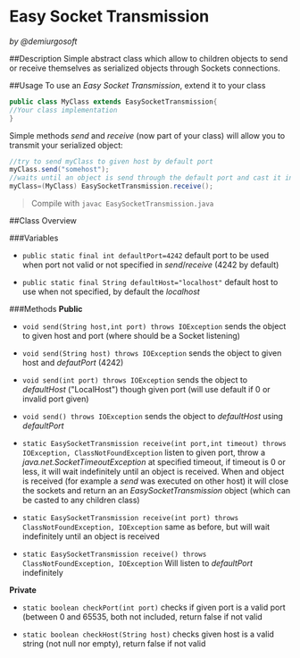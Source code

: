 Easy Socket Transmission
========================
_by @demiurgosoft_

##Description
Simple abstract class which allow to children objects to send or receive themselves as serialized objects through Sockets connections.

##Usage
To use an _Easy Socket Transmission_, extend it to your class
```Java
public class MyClass extends EasySocketTransmission{
//Your class implementation
}
```
Simple methods _send_ and _receive_ (now part of your class) will allow you to transmit your serialized object:
```Java
//try to send myClass to given host by default port
myClass.send("somehost");
//waits until an object is send through the default port and cast it into MyClass, MyClass.receive() would work in the exact same way
myClass=(MyClass) EasySocketTransmission.receive();
```
>Compile with `javac EasySocketTransmission.java`

##Class Overview

###Variables
* `public static final int defaultPort=4242` default port to be used when port not valid or not specified in _send_/_receive_ (4242 by default)

* `public static final String defaultHost="localhost"` default host to use when not specified, by default the _localhost_

###Methods
**Public**
* `void send(String host,int port) throws IOException` sends the object to given host and port (where should be a Socket listening)

* `void send(String host) throws IOException` sends the object to given host and _defautPort_ (4242)

* `void send(int port) throws IOException` sends the object to _defaultHost_ ("LocalHost") though given port (will use default if 0 or invalid port given)

* `void send() throws IOException` sends the object to _defaultHost_ using _defaultPort_

* `static EasySocketTransmission receive(int port,int timeout) throws IOException, ClassNotFoundException` listen to given port, throw a _java.net.SocketTimeoutException_ at specified timeout, if timeout is 0 or less, it will wait indefinitely until an object is received. When and object is received (for example a _send_ was executed on other host) it will close the sockets and return an an _EasySocketTransmission_ object (which can be casted to any children class)

* `static EasySocketTransmission receive(int port) throws ClassNotFoundException, IOException` same as before, but will wait indefinitely until an object is received

* `static EasySocketTransmission receive() throws ClassNotFoundException, IOException` Will listen to _defaultPort_ indefinitely

**Private**
* `static boolean checkPort(int port)` checks if given port is a valid port (between 0 and 65535, both not included, return false if not valid

* `static boolean checkHost(String host)` checks given host is a valid string (not null nor empty), return false if not valid
